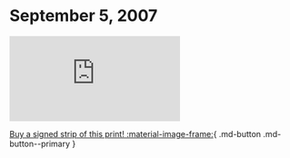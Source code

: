 # September 5, 2007

![](https://www.achewood.com/comic.php?date=09052007)

[Buy a signed strip of this print! :material-image-frame:](https://achewood-holiday-pop-up.myshopify.com/products/strip#09052007){ .md-button .md-button--primary }
